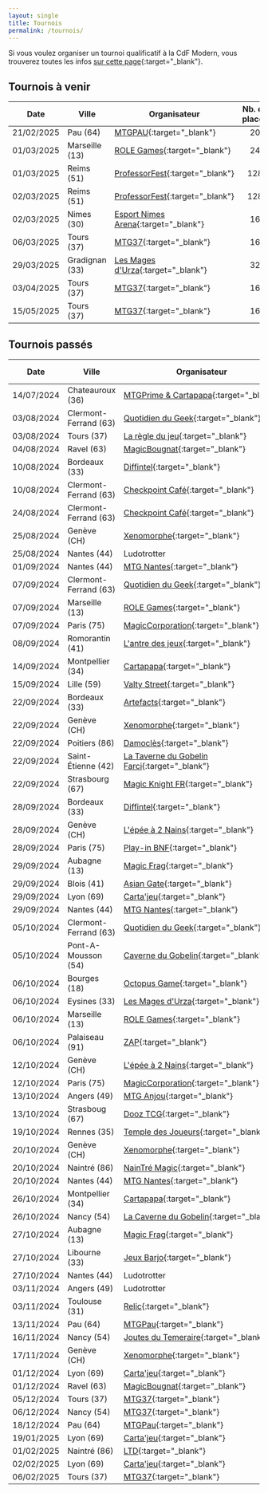 ```yaml
---
layout: single
title: Tournois
permalink: /tournois/
---
```


Si vous voulez organiser un tournoi qualificatif à la CdF Modern, vous trouverez toutes les infos [sur cette page](/organiser-un-qualifier/){:target="_blank"}.

## Tournois à venir

| Date | Ville | Organisateur | Nb. de places | Inscription |
| - | - | - | :-: | - |
| 21/02/2025 | Pau (64) | [MTGPAU](https://www.facebook.com/mtgpau/){:target="_blank"} | 20 | [Facebook](https://www.facebook.com/mtgpau/posts/pfbid0kcVL7hF9MPW832Wvfoqtimw5AXPE45gYmrBSmsTBPtdyKnpDAtaWd5xvhRa5JfGFl){:target="_blank"} |
| 01/03/2025 | Marseille (13) | [ROLE Games](https://www.facebook.com/rolegamesmarseille){:target="_blank"} | 24 | [Facebook](https://www.facebook.com/events/2010980209369081/?active_tab=discussion){:target="_blank"} |
| 01/03/2025 | Reims (51) | [ProfessorFest](https://discord.gg/dpnBBQJSHA){:target="_blank"} | 128 | [Site web](https://www.lapetitemalle.fr/84-tournoi-modern){:target="_blank"} |
| 02/03/2025 | Reims (51) | [ProfessorFest](https://discord.gg/dpnBBQJSHA){:target="_blank"} | 128 | [Site web](https://www.lapetitemalle.fr/84-tournoi-modern){:target="_blank"} |
| 02/03/2025 | Nimes (30) | [Esport Nimes Arena](esportnimesarena.fr){:target="_blank"} | 16 | [Email](mailto:esportnimesarena@gmail.com) |
| 06/03/2025 | Tours (37) | [MTG37](https://discord.gg/tq2RzCJBbZ){:target="_blank"} | 16 | [Discord](https://discord.gg/tq2RzCJBbZ){:target="_blank"} |
| 29/03/2025 | Gradignan (33) | [Les Mages d'Urza](https://discord.gg/PTeFDRPfKk){:target="_blank"} | 32 | [HelloAsso](https://www.helloasso.com/associations/les-mages-d-urza/evenements/urza-series-open-cdf-modern){:target="_blank"} |
| 03/04/2025 | Tours (37) | [MTG37](https://discord.gg/tq2RzCJBbZ){:target="_blank"} | 16 | [Discord](https://discord.gg/tq2RzCJBbZ){:target="_blank"} |
| 15/05/2025 | Tours (37) | [MTG37](https://discord.gg/tq2RzCJBbZ){:target="_blank"} | 16 | [Discord](https://discord.gg/tq2RzCJBbZ){:target="_blank"} |

## Tournois passés

| Date | Ville | Organisateur | Nb. de joueurs | Top 8 |
| - | - | - | :-: | - |
| 14/07/2024 | Chateauroux (36) | [MTGPrime&nbsp;&&nbsp;Cartapapa](https://discord.gg/eExwuHvzRr){:target="_blank"} |  80 | [MTGTop8](https://www.mtgtop8.com/event?e=57423){:target="_blank"} |
| 03/08/2024 | Clermont-Ferrand (63) | [Quotidien du Geek](https://lequotidiendugeek.fr/){:target="_blank"} | 27 | [MTGTop8](https://www.mtgtop8.com/event?e=58177){:target="_blank"} |
| 03/08/2024 | Tours (37) | [La règle du jeu](https://www.facebook.com/Laregledujeu37/){:target="_blank"} | 13 | N/A |
| 04/08/2024 | Ravel (63) | [MagicBougnat](https://www.facebook.com/MagicBougnat/){:target="_blank"} | 20 | [MTGTop8](https://www.mtgtop8.com/event?e=58421){:target="_blank"} |
| 10/08/2024 | Bordeaux (33) | [Diffintel](https://www.facebook.com/Difintelbordeaux/){:target="_blank"} | 19 | [MTGTop8](https://www.mtgtop8.com/event?e=58337){:target="_blank"} |
| 10/08/2024 | Clermont-Ferrand (63) | [Checkpoint Café](https://www.facebook.com/lecheckpointcafe){:target="_blank"} | 22 | N/A |
| 24/08/2024 | Clermont-Ferrand (63) | [Checkpoint Café](https://www.facebook.com/lecheckpointcafe){:target="_blank"} | 21 | N/A |
| 25/08/2024 | Genève (CH) | [Xenomorphe](https://xenomorphe.ch/){:target="_blank"} |  33 | [MTGTop8](https://www.mtgtop8.com/event?e=58865){:target="_blank"} |
| 25/08/2024 | Nantes (44) | Ludotrotter |  25 | N/A |
| 01/09/2024 | Nantes (44) | [MTG Nantes](https://discord.gg/UrcA6QRy2d){:target="_blank"} |  31 | [MTGTop8](https://www.mtgtop8.com/event?e=59108){:target="_blank"} |
| 07/09/2024 | Clermont-Ferrand (63) | [Quotidien du Geek](https://lequotidiendugeek.fr/){:target="_blank"} | 14 | N/A |
| 07/09/2024 | Marseille (13) | [ROLE Games](https://www.facebook.com/rolegamesmarseille){:target="_blank"} | 9 | N/A |
| 07/09/2024 | Paris (75) | [MagicCorporation](http://www.magiccorporation.com){:target="_blank"} | 28 | N/A |
| 08/09/2024 | Romorantin (41) | [L'antre des jeux](https://lantredesjeux.fr/){:target="_blank"} | 16 | N/A |
| 14/09/2024 | Montpellier (34) | [Cartapapa](https://linktr.ee/cartapapa){:target="_blank"} | 19 | [MTGTop8](https://www.mtgtop8.com/event?e=59597){:target="_blank"} |
| 15/09/2024 | Lille (59) | [Valty Street](https://www.facebook.com/ValtyStreet/){:target="_blank"} | 26 | N/A |
| 22/09/2024 | Bordeaux (33) | [Artefacts](https://discord.gg/tbzHdf4Hvm){:target="_blank"} | 24 | [MTGTop8](https://www.mtgtop8.com/event?e=59745){:target="_blank"} |
| 22/09/2024 | Genève (CH) | [Xenomorphe](https://xenomorphe.ch/){:target="_blank"} |  22 | [MTGTop8](https://www.mtgtop8.com/event?e=59752){:target="_blank"} |
| 22/09/2024 | Poitiers (86) | [Damoclès](https://discord.gg/samEF8G9yR){:target="_blank"} | 19 | [MTGTop8](https://www.mtgtop8.com/event?e=59739){:target="_blank"} |
| 22/09/2024 | Saint-Étienne (42) | [La Taverne du Gobelin Farci](https://event.augobelinfarci.com/){:target="_blank"} | 18 | N/A |
| 22/09/2024 | Strasbourg (67) | [Magic Knight FR](https://www.facebook.com/profile.php?id=61553560765100){:target="_blank"} | 36 | [MTGTop8](https://www.mtgtop8.com/event?e=59804&f=MO){:target="_blank"} |
| 28/09/2024 | Bordeaux (33) | [Diffintel](https://www.facebook.com/Difintelbordeaux/){:target="_blank"} | 17 | [MTGTop8](https://www.mtgtop8.com/event?e=60101){:target="_blank"} |
| 28/09/2024 | Genève (CH) | [L'épée à 2 Nains](https://2nains.ch){:target="_blank"} | 11 | N/A |
| 28/09/2024 | Paris (75) | [Play-in BNF](https://www.play-in.com/){:target="_blank"} | 30 | N/A |
| 29/09/2024 | Aubagne (13) | [Magic Frag](https://www.facebook.com/magicfrag){:target="_blank"} |  15 | [MTGTop8](https://www.mtgtop8.com/event?e=59956&f=MO){:target="_blank"} |
| 29/09/2024 | Blois (41) | [Asian Gate](https://www.facebook.com/ASIANGATE41/){:target="_blank"} |  18 | [MTGTop8](https://www.mtgtop8.com/event?e=60285){:target="_blank"} |
| 29/09/2024 | Lyon (69) | [Carta'jeu](https://cartajeu.com/){:target="_blank"} | 23 | [MTGTop8](https://www.mtgtop8.com/event?e=60040&f=MO){:target="_blank"} |
| 29/09/2024 | Nantes (44) | [MTG Nantes](https://discord.gg/UrcA6QRy2d){:target="_blank"} |  30 | N/A |
| 05/10/2024 | Clermont-Ferrand (63) | [Quotidien du Geek](https://lequotidiendugeek.fr/){:target="_blank"} | 12 | N/A |
| 05/10/2024 | Pont-A-Mousson (54) | [Caverne du Gobelin](https://cavernedugobelin.com/){:target="_blank"} | 24 | N/A |
| 06/10/2024 | Bourges (18) | [Octopus Game](https://octopusgame.fr/){:target="_blank"} |  22 | [MTGTop8](https://www.mtgtop8.com/event?e=60321){:target="_blank"} |
| 06/10/2024 | Eysines (33) | [Les Mages d'Urza](https://discord.gg/GHjVY44f98){:target="_blank"} |  41 | [MTGTop8](https://www.mtgtop8.com/event?e=60208){:target="_blank"} |
| 06/10/2024 | Marseille (13) | [ROLE Games](https://www.facebook.com/rolegamesmarseille){:target="_blank"} | 13 | [MTGTop8](https://www.mtgtop8.com/event?e=60328){:target="_blank"} |
| 06/10/2024 | Palaiseau (91) | [ZAP](https://www.facebook.com/arpenteursdepalaiseau/){:target="_blank"} | ?? | N/A |
| 12/10/2024 | Genève (CH) | [L'épée à 2 Nains](https://2nains.ch){:target="_blank"} | 11 | N/A |
| 12/10/2024 | Paris (75) | [MagicCorporation](http://www.magiccorporation.com){:target="_blank"} | 32 | [MTGTop8](https://www.mtgtop8.com/event?e=60571&f=MO){:target="_blank"} |
| 13/10/2024 | Angers (49) | [MTG Anjou](https://discord.gg/27dY6XrpwJ){:target="_blank"} | 22 | [MTGTop8](https://www.mtgtop8.com/event?e=60517&f=MO){:target="_blank"} |
| 13/10/2024 | Strasboug (67) | [Dooz TCG](https://www.facebook.com/DoozTCG/){:target="_blank"} | 20 | [MTGTop8](https://www.mtgtop8.com/event?e=60543&f=MO){:target="_blank"} |
| 19/10/2024 | Rennes (35) | [Temple des Joueurs](https://www.facebook.com/LeTempledesJoueursRennes/){:target="_blank"} | 21 | N/A |
| 20/10/2024 | Genève (CH) | [Xenomorphe](https://xenomorphe.ch/){:target="_blank"} |  19 | N/A |
| 20/10/2024 | Naintré (86) | [NainTré Magic](https://www.facebook.com/NainTreMagic){:target="_blank"} | 10 | N/A |
| 20/10/2024 | Nantes (44) | [MTG Nantes](https://discord.gg/UrcA6QRy2d){:target="_blank"} | 30 | [MTGTop8](https://mtgtop8.com/event?e=60771&f=MO){:target="_blank"} |
| 26/10/2024 | Montpellier (34) | [Cartapapa](https://linktr.ee/cartapapa){:target="_blank"} | 22 | [MTGTop8](https://www.mtgtop8.com/event?e=61061&f=MO){:target="_blank"} |
| 26/10/2024 | Nancy (54) | [La Caverne du Gobelin](https://cavernedugobelin.com/){:target="_blank"} | 23 | N/A |
| 27/10/2024 | Aubagne (13) | [Magic Frag](https://www.facebook.com/magicfrag){:target="_blank"} |  13 | N/A |
| 27/10/2024 | Libourne (33) | [Jeux Barjo](https://discord.gg/sW9HAk7h){:target="_blank"} | 15 | [MTGTop8](https://www.mtgtop8.com/event?e=61047&f=MO){:target="_blank"} |
| 27/10/2024 | Nantes (44) | Ludotrotter | 12 | [MTGTop8](https://www.mtgtop8.com/event?e=61121&f=MO){:target="_blank"} |
| 03/11/2024 | Angers (49) | Ludotrotter | 10 | N/A |
| 03/11/2024 | Toulouse (31) | [Relic](https://www.relictcgtour.com/){:target="_blank"} | 128 | [MTGTop8](https://www.mtgtop8.com/event?e=61351&f=MO){:target="_blank"} |
| 13/11/2024 | Pau (64) | [MTGPau](https://discord.gg/7rvzvvmj){:target="_blank"} | 12 | N/A |
| 16/11/2024 | Nancy (54) | [Joutes du Temeraire](https://www.joutesdutemeraire.fr/){:target="_blank"} | 17 | [MTGTop8](https://www.mtgtop8.com/event?e=61726&f=MO){:target="_blank"} |
| 17/11/2024 | Genève (CH) | [Xenomorphe](https://xenomorphe.ch/){:target="_blank"} | 36 | N/A |
| 01/12/2024 | Lyon (69) | [Carta'jeu](https://cartajeu.com/){:target="_blank"} |  19 | N/A |
| 01/12/2024 | Ravel (63) | [MagicBougnat](https://www.facebook.com/MagicBougnat/){:target="_blank"} | 18 | [MTGTop8](https://www.mtgtop8.com/event?e=62249&f=MO){:target="_blank"} |
| 05/12/2024 | Tours (37) | [MTG37](https://discord.gg/tq2RzCJBbZ){:target="_blank"} | 10 | N/A |
| 06/12/2024 | Nancy (54) | [MTG37](https://arcadia-jeux.com/){:target="_blank"} | 12 | [MTGTop8](https://www.mtgtop8.com/event?e=62804){:target="_blank"} |
| 18/12/2024 | Pau (64) | [MTGPau](https://discord.gg/7rvzvvmj){:target="_blank"} | 18 | N/A |
| 19/01/2025 | Lyon (69) | [Carta'jeu](https://cartajeu.com/){:target="_blank"} | 15 | [MTGTop8](https://www.mtgtop8.com/event?e=63844){:target="_blank"} |
| 01/02/2025 | Naintré (86) | [LTD](https://discord.gg/speS4khZwH){:target="_blank"} | 21 | N/A |
| 02/02/2025 | Lyon (69) | [Carta'jeu](https://cartajeu.com/){:target="_blank"} | 15 | [MTGTop8](https://www.mtgtop8.com/event?e=643934){:target="_blank"} |
| 06/02/2025 | Tours (37) | [MTG37](https://discord.gg/tq2RzCJBbZ){:target="_blank"} | 9 | [Discord](https://discord.gg/tq2RzCJBbZ){:target="_blank"} |
